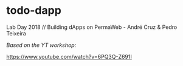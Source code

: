 # todo-dapp
Lab Day 2018 // Building dApps on PermaWeb - André Cruz &amp; Pedro Teixeira

*Based on the YT workshop:*

https://www.youtube.com/watch?v=6PQ3Q-Z691I

